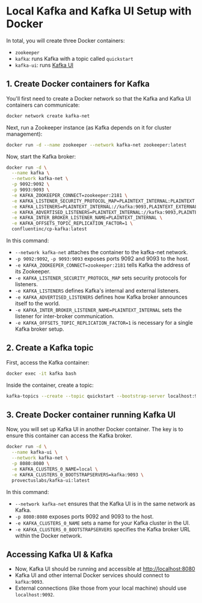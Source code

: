 # Local Kafka and Kafka UI Setup with Docker

In total, you will create three Docker containers:
- `zookeeper`
- `kafka`: runs Kafka with a topic called `quickstart`
- `kafka-ui`: runs [Kafka UI](https://github.com/provectus/kafka-ui)

## 1. Create Docker containers for Kafka

You'll first need to create a Docker network so that the Kafka and Kafka UI containers can communicate:
```zsh
docker network create kafka-net
```

Next, run a Zookeeper instance (as Kafka depends on it for cluster management):
```zsh
docker run -d --name zookeeper --network kafka-net zookeeper:latest
```

Now, start the Kafka broker:
```zsh
docker run -d \
  --name kafka \
  --network kafka-net \
  -p 9092:9092 \
  -p 9093:9093 \
  -e KAFKA_ZOOKEEPER_CONNECT=zookeeper:2181 \
  -e KAFKA_LISTENER_SECURITY_PROTOCOL_MAP=PLAINTEXT_INTERNAL:PLAINTEXT,PLAINTEXT_EXTERNAL:PLAINTEXT \
  -e KAFKA_LISTENERS=PLAINTEXT_INTERNAL://kafka:9093,PLAINTEXT_EXTERNAL://0.0.0.0:9092 \
  -e KAFKA_ADVERTISED_LISTENERS=PLAINTEXT_INTERNAL://kafka:9093,PLAINTEXT_EXTERNAL://localhost:9092 \
  -e KAFKA_INTER_BROKER_LISTENER_NAME=PLAINTEXT_INTERNAL \
  -e KAFKA_OFFSETS_TOPIC_REPLICATION_FACTOR=1 \
  confluentinc/cp-kafka:latest
```

In this command:
- `--network kafka-net` attaches the container to the kafka-net network.
- `-p 9092:9092`, `-p 9093:9093` exposes ports 9092 and 9093 to the host.
- `-e KAFKA_ZOOKEEPER_CONNECT=zookeeper:2181` tells Kafka the address of its Zookeeper.
- `-e KAFKA_LISTENER_SECURITY_PROTOCOL_MAP` sets security protocols for listeners.
- `-e KAFKA_LISTENERS` defines Kafka's internal and external listeners.
- `-e KAFKA_ADVERTISED_LISTENERS` defines how Kafka broker announces itself to the world.
- `-e KAFKA_INTER_BROKER_LISTENER_NAME=PLAINTEXT_INTERNAL` sets the listener for inter-broker communication.
- `-e KAFKA_OFFSETS_TOPIC_REPLICATION_FACTOR=1` is necessary for a single Kafka broker setup.

## 2. Create a Kafka topic

First, access the Kafka container:
```zsh
docker exec -it kafka bash
```

Inside the container, create a topic:
```zsh
kafka-topics --create --topic quickstart --bootstrap-server localhost:9092 --replication-factor 1 --partitions 1
```

## 3. Create Docker container running Kafka UI

Now, you will set up Kafka UI in another Docker container. The key is to ensure this container can access the Kafka broker.
```zsh
docker run -d \
  --name kafka-ui \
  --network kafka-net \
  -p 8080:8080 \
  -e KAFKA_CLUSTERS_0_NAME=local \
  -e KAFKA_CLUSTERS_0_BOOTSTRAPSERVERS=kafka:9093 \
  provectuslabs/kafka-ui:latest
```

In this command:
- `--network kafka-net` ensures that the Kafka UI is in the same network as Kafka.
- `-p 8080:8080` exposes ports 9092 and 9093 to the host.
- `-e KAFKA_CLUSTERS_0_NAME` sets a name for your Kafka cluster in the UI.
- `-e KAFKA_CLUSTERS_0_BOOTSTRAPSERVERS` specifies the Kafka broker URL within the Docker network.

## Accessing Kafka UI & Kafka

- Now, Kafka UI should be running and accessible at [http://localhost:8080](http://localhost:8080)
- Kafka UI and other internal Docker services should connect to `kafka:9093`.
- External connections (like those from your local machine) should use `localhost:9092`.
